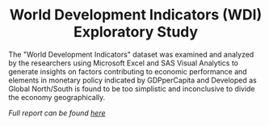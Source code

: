 # __<center>World Development Indicators (WDI) Exploratory Study</center>__
The "World Development Indicators" dataset was examined and analyzed by the researchers using Microsoft Excel and SAS Visual Analytics to generate insights on factors contributing to economic performance and elements in monetary policy indicated by GDPperCapita and Developed as Global North/South is found to be too simplistic and inconclusive to divide the economy geographically. 

*Full report can be found [here](https://github.com/VivianNg9/World-Development-Indicators-WDI-Exploratory-Study/blob/main/World%20Development%20Indicators%20(WDI)%20Exploratory%20Study.pdf)*


